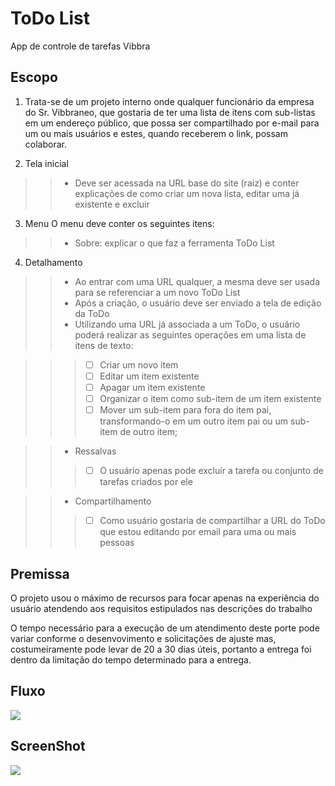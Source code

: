 # ToDo List

App de controle de tarefas Vibbra

## Escopo

1. Trata-se de um projeto interno onde qualquer funcionário da empresa do Sr. Vibbraneo, que gostaria de ter uma lista de itens com sub-listas em um endereço público, que possa ser compartilhado por e-mail para um ou mais usuários e estes, quando receberem o link, possam colaborar.

2. Tela inicial

>> - Deve ser acessada na URL base do site (raiz) e conter explicações de como criar um nova lista, editar uma já existente e excluir

3. Menu 
O menu deve conter os seguintes itens:

>> - Sobre: explicar o que faz a ferramenta ToDo List

4. Detalhamento

>> - Ao entrar com uma URL qualquer, a mesma deve ser usada para se referenciar a um novo ToDo List
>> - Após a criação, o usuário deve ser enviado a tela de edição da ToDo
>> - Utilizando uma URL já associada a um ToDo, o usuário poderá realizar as seguintes operações em uma lista de itens de texto:

>>> - [ ] Criar um novo item
>>> - [ ] Editar um item existente
>>> - [ ] Apagar um item existente
>>> - [ ] Organizar o item como sub-item de um item existente
>>> - [ ] Mover um sub-item para fora do item pai, transformando-o em um outro item pai ou um sub-item de outro item;

>> - Ressalvas
>>> - [ ] O usuário apenas pode excluír a tarefa ou conjunto de tarefas criados por ele

>> - Compartilhamento
>>> - [ ] Como usuário gostaria de compartilhar a URL do ToDo que estou editando por email para uma ou mais pessoas


## Premissa
O projeto usou o máximo de recursos para focar apenas na experiência do usuário atendendo aos requisitos estipulados nas descrições do trabalho

O tempo necessário para a execução de um atendimento deste porte pode variar conforme o desenvovimento e solicitações de ajuste mas, costumeiramente pode levar de 20 a 30 dias úteis, portanto a entrega foi dentro da limitação do tempo determinado para a entrega.

## Fluxo
<img src="https://git.vibbra.com.br/david-1678578253/todo-list/-/raw/f851f040ccc5158fe3b00654796b6110afae5696/Processos.png">

## ScreenShot
<img src='https://git.vibbra.com.br/david-1678578253/todo-list/-/raw/main/todo.png' />

